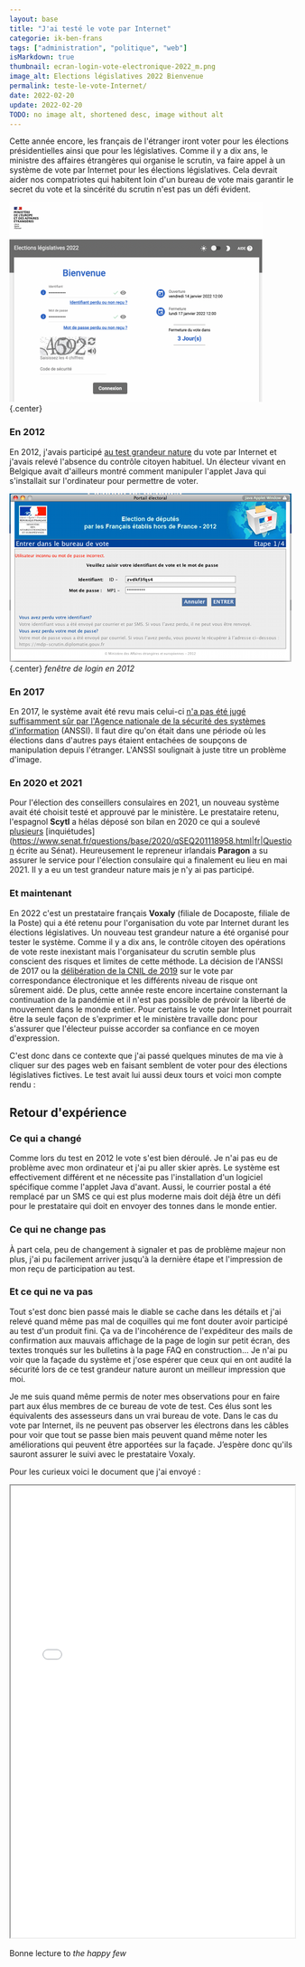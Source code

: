 ```yaml
---
layout: base
title: "J'ai testé le vote par Internet"
categorie: ik-ben-frans
tags: ["administration", "politique", "web"]
isMarkdown: true
thumbnail: ecran-login-vote-electronique-2022_m.png
image_alt: Elections législatives 2022 Bienvenue
permalink: teste-le-vote-Internet/
date: 2022-02-20
update: 2022-02-20
TODO: no image alt, shortened desc, image without alt
---
```


Cette année encore, les français de l'étranger iront voter pour les élections présidentielles ainsi que pour les législatives. Comme il y a dix ans, le ministre des affaires étrangères qui organise le scrutin, va faire appel à un système de vote par Internet pour les élections législatives. Cela devrait aider nos compatriotes qui habitent loin d'un bureau de vote mais garantir le secret du vote et la sincérité du scrutin n'est pas un défi évident.

![Elections législatives 2022 Bienvenue](ecran-login-vote-electronique-2022_m.png){.center}

### En 2012
En 2012, j'avais participé [au test grandeur nature](/voter-par-internet) du vote par Internet et j'avais relevé l'absence du contrôle citoyen habituel. Un électeur vivant en Belgique avait d'ailleurs montré comment manipuler l'applet Java qui s'installait sur l'ordinateur pour permettre de voter.

![Fenêtre de login](voter-login-applet.png){.center}
  *fenêtre de login en 2012*

### En 2017
En 2017, le système avait été revu mais celui-ci [n'a pas été jugé suffisamment sûr par l'Agence nationale de la sécurité des systèmes d'information](https://www.nextinpact.com/article/26009/103816-legislatives-2017-cest-officiel-francais-letranger-ne-pourront-pas-voter-par-internet) (ANSSI). Il faut dire qu'on était dans une période où les élections dans d'autres pays étaient entachées de soupçons de manipulation depuis l'étranger. L'ANSSI soulignait à juste titre un problème d'image.

### En 2020 et 2021
Pour l'élection des conseillers consulaires en 2021, un nouveau système avait été choisit testé et approuvé par le ministère. Le prestataire retenu, l'espagnol **Scytl** a hélas déposé son bilan en 2020 ce qui a soulevé [plusieurs](https://www.senat.fr/basile/visio.do?id=qSEQ200516388&idtable=q378336|q373244&_c=scytl&rch=gs&de=20190531&au=20200531&dp=1+an&radio=dp&aff=sep&tri=p&off=0&afd=ppr&afd=ppl&afd=pjl&afd=cvn) [inquiétudes](https://www.senat.fr/questions/base/2020/qSEQ201118958.html|fr|Question écrite au Sénat). Heureusement le repreneur irlandais **Paragon** a su assurer le service pour l'élection consulaire qui a finalement eu lieu en mai 2021. Il y a eu un test grandeur nature mais je n'y ai pas participé.

### Et maintenant
En 2022 c'est un prestataire français **Voxaly** (filiale de Docaposte, filiale de la Poste) qui a été retenu pour l'organisation du vote par Internet durant les élections législatives. Un nouveau test grandeur nature a été organisé pour tester le système. Comme il y a dix ans, le contrôle citoyen des opérations de vote reste inexistant mais l'organisateur du scrutin semble plus conscient des risques et limites de cette méthode. La décision de l'ANSSI de 2017 ou la [délibération de la CNIL de 2019](https://www.legifrance.gouv.fr/jorf/id/JORFTEXT000038661239) sur le vote par correspondance électronique et les différents niveau de risque ont sûrement aidé. De plus, cette année reste encore incertaine consternant la continuation de la pandémie et il n'est pas possible de prévoir la liberté de mouvement dans le monde entier. Pour certains le vote par Internet pourrait être la seule façon de s'exprimer et le ministère travaille donc pour s'assurer que l'électeur puisse accorder sa confiance en ce moyen d'expression.

C'est donc dans ce contexte que j'ai passé quelques minutes de ma vie à cliquer sur des pages web en faisant semblent de voter pour des élections législatives fictives. Le test avait lui aussi deux tours et voici mon compte rendu :

<!--excerpt-->
## Retour d'expérience

### Ce qui a changé
Comme lors du test en 2012 le vote s'est bien déroulé. Je n'ai pas eu de problème avec mon ordinateur et j'ai pu aller skier après. Le système est effectivement différent et ne nécessite pas l'installation d'un logiciel spécifique comme l'applet Java d'avant. Aussi, le courrier postal a été remplacé par un SMS ce qui est plus moderne mais doit déjà être un défi pour le prestataire qui doit en envoyer des tonnes dans le monde entier. 

### Ce qui ne change pas
À part cela, peu de changement à signaler et pas de problème majeur non plus, j'ai pu facilement arriver jusqu'à la dernière étape et l'impression de mon reçu de participation au test. 

### Et ce qui ne va pas
Tout s'est donc bien passé mais le diable se cache dans les détails et j'ai relevé quand même pas mal de coquilles qui me font douter avoir participé au test d'un produit fini. Ça va de l'incohérence de l'expéditeur des mails de confirmation aux mauvais affichage de la page de login sur petit écran, des textes tronqués sur les bulletins à la page FAQ en construction… Je n'ai pu voir que la façade du système et j'ose espérer que ceux qui en ont audité la sécurité lors de ce test grandeur nature auront un meilleur impression que moi.

Je me suis quand même permis de noter mes observations pour en faire part aux élus membres de ce bureau de vote de test. Ces élus sont les équivalents des assesseurs dans un vrai bureau de vote. Dans le cas du vote par Internet, ils ne peuvent pas observer les électrons dans les câbles pour voir que tout se passe bien mais peuvent quand même noter les améliorations qui peuvent être apportées sur la façade. J’espère donc qu'ils sauront assurer le suivi avec le prestataire Voxaly.

Pour les curieux voici le document que j'ai envoyé :

<!-- HTML -->
<div class="flex flex-col items-center">
    <iframe src="/files/2022-Test-Vote-Internet.pdf" width="100%" height="800px" title = "document Test-Vote-Internet">
    </iframe>
</div>
<!-- / HTML -->

Bonne lecture to *the happy few*

<!-- post notes:
https://www.w3docs.com/snippets/html/how-to-embed-pdf-in-html.html
--->
